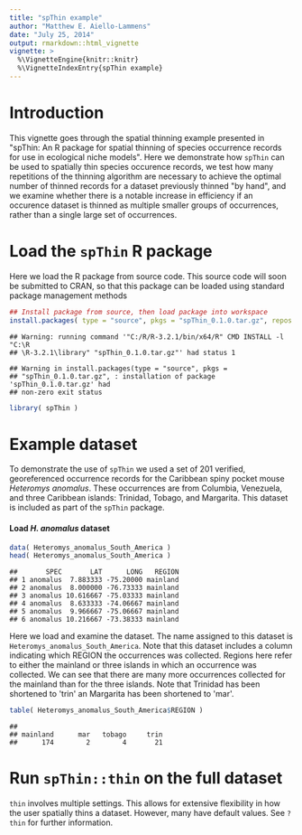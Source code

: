 ```yaml
---
title: "spThin example"
author: "Matthew E. Aiello-Lammens"
date: "July 25, 2014"
output: rmarkdown::html_vignette
vignette: >
  %\VignetteEngine{knitr::knitr}
  %\VignetteIndexEntry{spThin example}
---
```


# Introduction

This vignette goes through the spatial thinning example presented in
"spThin: An R package for spatial thinning of species occurrence records
for use in ecological niche models". Here we demonstrate how `spThin` can
be used to spatially thin species occurence records, we test how many
repetitions of the thinning algorithm are necessary to achieve the optimal
number of thinned records for a dataset previously thinned "by hand", and 
we examine whether there is a notable increase in efficiency if an occurence
dataset is thinned as multiple smaller groups of occurrences, 
rather than a single large set of occurrences.

# Load the `spThin` R package

Here we load the R package from source code. This source code will soon be
submitted to CRAN, so that this package can be loaded using standard 
package management methods


```r
## Install package from source, then load package into workspace
install.packages( type = "source", pkgs = "spThin_0.1.0.tar.gz", repos = NULL )
```

```
## Warning: running command '"C:/R/R-3.2.1/bin/x64/R" CMD INSTALL -l "C:\R
## \R-3.2.1\library" "spThin_0.1.0.tar.gz"' had status 1
```

```
## Warning in install.packages(type = "source", pkgs =
## "spThin_0.1.0.tar.gz", : installation of package 'spThin_0.1.0.tar.gz' had
## non-zero exit status
```

```r
library( spThin )
```

# Example dataset

To demonstrate the use of `spThin` we used a set of 201 verified, georeferenced
occurrence records for the Caribbean spiny pocket mouse *Heteromys anomalus*. 
These occurrences are from Columbia, Venezuela, and
three Caribbean islands: Trinidad, Tobago, and Margarita. This dataset
is included as part of the `spThin` package.

#### Load *H. anomalus* dataset



```r
data( Heteromys_anomalus_South_America )
head( Heteromys_anomalus_South_America )
```

```
##       SPEC       LAT      LONG   REGION
## 1 anomalus  7.883333 -75.20000 mainland
## 2 anomalus  8.000000 -76.73333 mainland
## 3 anomalus 10.616667 -75.03333 mainland
## 4 anomalus  8.633333 -74.06667 mainland
## 5 anomalus  9.966667 -75.06667 mainland
## 6 anomalus 10.216667 -73.38333 mainland
```

Here we load and examine the dataset. The name assigned to this dataset
is `Heteromys_anomalus_South_America`.
Note that this dataset includes a column indicating which REGION the 
occurrences was collected. Regions here refer to either the mainland or
three islands in which an occurrence was collected. We can see that
there are many more occurrences collected for the mainland than for
the three islands. Note that Trinidad has been shortened to 'trin'
an Margarita has been shortened to 'mar'.


```r
table( Heteromys_anomalus_South_America$REGION )
```

```
## 
## mainland      mar   tobago     trin 
##      174        2        4       21
```

# Run `spThin::thin` on the full dataset

`thin` involves multiple settings. This allows for extensive 
flexibility in how the user spatially thins a dataset.
However, many have
default values. See `?thin` for further information.













